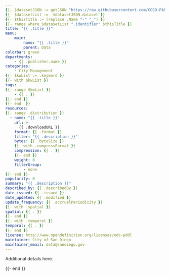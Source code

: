 ```yaml
---
{{- $datasetJSON := getJSON "https://raw.githubusercontent.com/COSD-PANDA/data-inventory/temporal/data.json" }}
{{- $datasetList :=  $datasetJSON.dataset }}
{{- $thisTitle := (replace .Name "-" "_") }}
{{- range where $datasetList ".identifier" $thisTitle }}
title: "{{ .title }}"
menu:
    main:
        name: "{{ .title }}"
        parent: Data
colorbar: green
departments: 
    - {{ .publisher.name }}
categories:
    - City Management
{{- $kwList := .keyword }}
{{- with $kwList }}
tags:
{{- range $kwList }}
    - {{ . }}
{{- end }}
{{- end  }}
resources: 
{{- range .distribution }}
  - name: "{{ .title }}"
    url: >-
      {{ .downloadURL }}
    format: {{ .format }}
    filter: "{{ .description }}"
    bytes: {{ .byteSize }}
    {{- with .compressFormat }}
    compression: {{ . }}
    {{- end }}
    weight: 0
    filterGroup: 
        - none
{{- end }}
popularity: 0
summary: "{{ .description }}"
described_by: {{ .describedBy }}
date_issued: {{ .issued }}
date_updated: {{ .modified }}
update_frequency: {{ .accrualPeriodicity }}
{{- with .spatial }}
spatial: {{ . }}
{{- end }}
{{- with .temporal }}
temporal: {{ . }}
{{- end }}
license: http://www.opendefinition.org/licenses/odc-pddl
maintainer: City of San Diego
maintainer_email: data@sandiego.gov
---
```


Additional details here.

{{- end }}